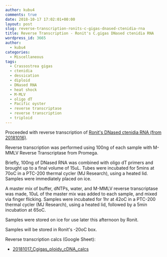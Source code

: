 ```yaml
---
author: kubu4
comments: true
date: 2018-10-17 17:02:01+00:00
layout: post
slug: reverse-transcription-ronits-c-gigas-dnased-ctenidia-rna
title: Reverse Transcription - Ronit's C.gigas DNased ctenidia RNA
wordpress_id: 3665
author:
  - kubu4
categories:
  - Miscellaneous
tags:
  - Crassostrea gigas
  - ctenidia
  - dessication
  - diploid
  - DNased RNA
  - heat shock
  - M-MLV
  - oligo dT
  - Pacific oyster
  - reverse transcriptase
  - reverse transcription
  - triploid
---
```


Proceeded with reverse transcription of [Ronit's DNased ctenidia RNA (from 20181016)](2018/10/16/dnase-treatment-ronits-c-gigas-ploiyddessication-ctenidia-rna.html).

Reverse transcription was performed using 100ng of each sample with M-MMLV Reverse Transcriptase from Promega.

Briefly, 100ng of DNased RNA was combined with oligo dT primers and brought up to a final volume of 15uL. Tubes were incubated for 5mins at 70oC in a PTC-200 thermal cycler (MJ Research), using a heated lid. Samples were immediately placed on ice.

A master mix of buffer, dNTPs, water, and M-MMLV reverse transcriptase was made, 10uL of the master mix was added to each sample, and mixed via finger flicking. Samples were incubated for 1hr at 42oC in a PTC-200 thermal cycler (MJ Research), using a heated lid, followed by a 5min incubation at 65oC.

Samples were stored on ice for use later this afternoon by Ronit.

Samples will be stored in Ronit's -20oC box.

Reverse transcription calcs (Google Sheet):





  * [20181017_Cgigas_ploidy_cDNA_calcs](https://docs.google.com/spreadsheets/d/12FNjWTYBOL44NqTkMhJXyAHbIA7dngZhoaswqF0aaAk/edit?usp=sharing)


